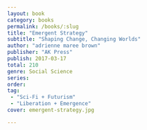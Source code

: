 ```yaml
---
layout: book
category: books
permalink: /books/:slug
title: "Emergent Strategy"
subtitle: "Shaping Change, Changing Worlds"
author: "adrienne maree brown"
publisher: "AK Press"
publish: 2017-03-17
total: 210
genre: Social Science
series:
order:
tag:
 - "Sci-Fi + Futurism"
 - "Liberation + Emergence"
cover: emergent-strategy.jpg

---
```



